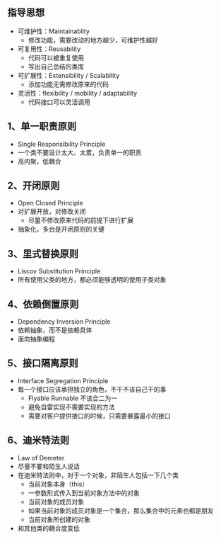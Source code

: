 ## 指导思想

- 可维护性：Maintainablity
  - 修改功能，需要改动的地方越少，可维护性越好
- 可复用性：Reusability
  - 代码可以被重复使用
  - 写出自己总结的类库
- 可扩展性：Extensibility / Scalability
  - 添加功能无需修改原来的代码
- 灵活性：flexibility / mobility / adaptability
  - 代码接口可以灵活调用

## 1、单一职责原则

- Single Responsibility Principle
- 一个类不要设计太大、太累，负责单一的职责
- 高内聚，低耦合

## 2、开闭原则

- Open Closed Principle
- 对扩展开放，对修改关闭
  - 尽量不修改原来代码的前提下进行扩展
- 抽象化，多台是开闭原则的关键

## 3、里式替换原则

- Liscov Substitution Principle
- 所有使用父类的地方，都必须能够透明的使用子类对象 

## 4、依赖倒置原则

- Dependency Inversion Principle
- 依赖抽象，而不是依赖具体
- 面向抽象编程

## 5、接口隔离原则

- Interface Segregation Principle
- 每一个接口应该承担独立的角色，不干不该自己干的事
  - Flyable Runnable 不该合二为一
  - 避免自雷实现不需要实现的方法
  - 需要对客户提供接口的时候，只需要暴露最小的接口 

## 6、迪米特法则

- Law of Demeter
- 尽量不要和陌生人说话
- 在迪米特法则中，对于一个对象，非陌生人包括一下几个类
  - 当前对象本身（this）
  - 一参数形式传入到当前对象方法中的对象
  - 当前对象的成员对象
  - 如果当前对象的成员对象是一个集合，那么集合中的元素也都是朋友
  - 当前对象所创建的对象
- 和其他类的耦合度变低